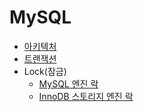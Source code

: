 # MySQL

- [아키텍처](./document/architecture.md)
- [트랜잭션](./document/transaction.md)
- Lock(잠금)
  - [MySQL 엔진 락](./document/mysql_lock.md)
  - [InnoDB 스토리지 엔진 락](./document/innodb_lock.md)
